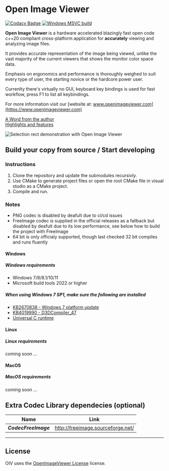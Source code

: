 # Open Image Viewer

[![Codacy Badge](https://api.codacy.com/project/badge/Grade/22d2c9bc0fa149fcaf0b84e009839fa9)](https://app.codacy.com/gh/OpenImageViewer/OpenImageViewer?utm_source=github.com&utm_medium=referral&utm_content=OpenImageViewer/OpenImageViewer&utm_campaign=Badge_Grade_Dashboard)
[![Windows MSVC build](https://github.com/OpenImageViewer/OpenImageViewer/actions/workflows/build-windows.yaml/badge.svg)](https://github.com/OpenImageViewer/OpenImageViewer/actions/workflows/build-windows.yaml)

**Open Image Viewer** is a hardware accelerated blazingly fast open code c++20 compliant cross-platform application for **accurately** viewing and analyzing image files.  

It provides accurate representation of the image being viewed, unlike the vast majority of the current viewers that shows the monitor color space data.  

Emphasis on ergonomics and performance is thoroughly weighed to suit every type of user, the starting novice or the hardcore power user.

Currenlty there's virtually no GUI, keyboard key bindings is used for fast workflow, press F1 to list all keybindings.

For more information visit our [website at: www.openimageviewer.com](https://www.openimageviewer.com)  

[A Word from the author](http://www.openimageviewer.com/#word)  
[Highlights and features](http://www.openimageviewer.com/#features)  

![Selection rect demonstration with Open Image Viewer](https://i.ibb.co/NZXpb2W/cut.gif "Preview")

## Build your copy from source / Start developing

### Instructions

1. Clone the repository and update the submodules recursivly. 
2. Use CMake to generate project files or open the root CMake file in visual studio as a CMake project.
3. Compile and run.

### Notes

* PNG codec is disabled by deafult due to ci/cd issues
* FreeImage codec is supplied in the official releases as a fallback but disabled by deafult due to its low performance, see below how to build the project with FreeImage
* 64 bit is only officialy supported, though last checked 32 bit compiles and runs fluently

#### Windows

##### Windows requirements

* Windows 7/8/8.1/10/11
* Microsoft build tools 2022 or higher
  
##### When using Windows 7 SP1, make sure the following are installed

* [KB2670838 - Windows 7 platform update](https://www.microsoft.com/en-us/download/details.aspx?id=36805)
* [KB4019990 - D3DCompiler_47](https://www.catalog.update.microsoft.com/Search.aspx?q=4019990)
* [Universal C runtime](https://support.microsoft.com/en-us/topic/update-for-universal-c-runtime-in-windows-c0514201-7fe6-95a3-b0a5-287930f3560c)

#### Linux

##### Linux requirements

coming soon ...

#### MacOS

##### MacOS requirements

coming soon ...

## Extra Codec Library dependecies (optional)

Name | Link
------------ | -------------
***CodecFreeImage*** | <http://freeimage.sourceforge.net/>
--------------------------

## License

OIV uses the [OpenImageViewer License](LICENSE.md) license.
